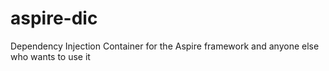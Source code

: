 # aspire-dic
Dependency Injection Container for the Aspire framework and anyone else who wants to use it
